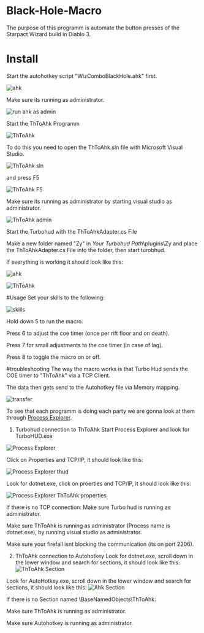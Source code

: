 # Black-Hole-Macro
The purpose of this programm is automate the button presses of the Starpact Wizard build in Diablo 3.
# Install
Start the autohotkey script "WizComboBlackHole.ahk" first.

![ahk](https://i.imgur.com/SRirnBb.png)

Make sure its running as administrator.

![run ahk as admin](https://i.imgur.com/lRTs7bZ.png)


Start the ThToAhk Programm

![ThToAhk](https://i.imgur.com/IDUNVQa.png)

To do this you need to open the ThToAhk.sln file with Microsoft Visual Studio.

![ThToAhk sln](https://i.imgur.com/AD6Sv01.png)

and press F5

![ThToAhk F5](https://i.imgur.com/1Ha8Aq8.png)

Make sure its running as administrator by starting visual studio as administrator.

![ThToAhk admin](https://i.imgur.com/Lo9G5Ad.png)


Start the Turbohud with the ThToAhkAdapter.cs File

Make a new folder named "Zy" in *Your Turbohud Path*\plugins\Zy and place the ThToAhkAdapter.cs File into the folder, then start turobhud.

If everything is working it should look like this:

![ahk](https://i.imgur.com/qbSRqHe.png)

![ThToAhk](https://i.imgur.com/xOV8DCy.png)


#Usage
Set your skills to the following:

![skills](https://i.imgur.com/j9ygT5c.png)

Hold down 5 to run the macro.

Press 6 to adjust the coe timer (once per rift floor and on death).

Press 7 for small adjustments to the coe timer (in case of lag).

Press 8 to toggle the macro on or off.

#troubleshooting
The way the macro works is that Turbo Hud sends the COE timer to "ThToAhk" via a TCP Client.

The data then gets send to the Autohotkey file via Memory mapping.

![transfer](https://i.imgur.com/dbC48fN.png)

To see that each programm is doing each party we are gonna look at them through [Process Explorer](https://docs.microsoft.com/en-us/sysinternals/downloads/process-explorer).

1. Turbohud connection to ThToAhk
Start Process Explorer and look for TurboHUD.exe

![Process Explorer](https://i.imgur.com/rxisBrq.png)

Click on Properties and TCP/IP, it should look like this:

![Process Explorer thud](https://i.imgur.com/A2QHQ31.png)

Look for dotnet.exe, click on proerties and TCP/IP, it should look like this:

![Process Explorer ThToAhk properties](https://i.imgur.com/eAgnQg2.png)


If there is no TCP connection:
Make sure Turbo hud is running as administrator.

Make sure ThToAhk is running as administrator (Process name is dotnet.exe), by running visual studio as administrator.

Make sure your firefall isnt blocking the communication (its on port 2206).

2. ThToAhk connection to Autohotkey
Look for dotnet.exe, scroll down in the lower window and search for sections, it should look like this:
![ThToAhk Section](https://i.imgur.com/A2QHQ31.png)

Look for AutoHotkey.exe, scroll down in the lower window and search for sections, it should look like this:
![Ahk Section](https://i.imgur.com/sngDEKW.png)


If there is no Section named \BaseNamedObjects\ThToAhk:

Make sure ThToAhk is running as administrator.

Make sure Autohotkey is running as administrator.
